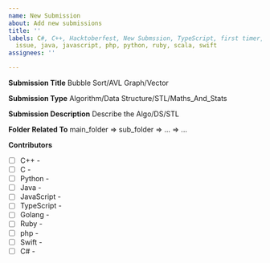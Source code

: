 ```yaml
---
name: New Submission
about: Add new submissions
title: ''
labels: C#, C++, Hacktoberfest, New Submssion, TypeScript, first timer, good first
  issue, java, javascript, php, python, ruby, scala, swift
assignees: ''

---
```


**Submission Title**
Bubble Sort/AVL Graph/Vector

**Submission Type**
Algorithm/Data Structure/STL/Maths_And_Stats

**Submission Description**
Describe the Algo/DS/STL

**Folder Related To**
main_folder => sub_folder => ... => ...

**Contributors**
- [ ]  C++ -
- [ ]  C -
- [ ]  Python -
- [ ] Java - 
- [ ] JavaScript -
- [ ] TypeScript -
- [ ] Golang -
- [ ] Ruby -
- [ ] php -
- [ ] Swift -
- [ ] C# -
